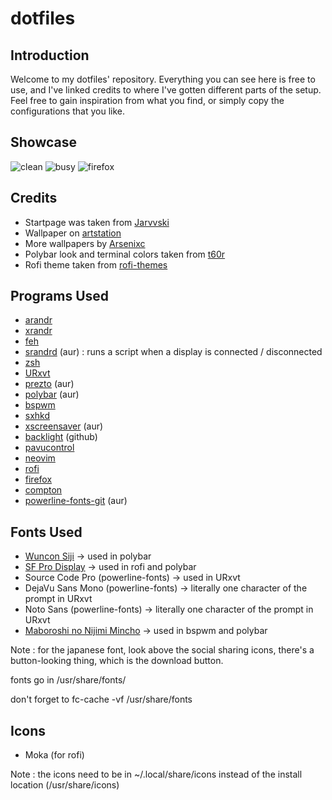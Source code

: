 # dotfiles
## Introduction
Welcome to my dotfiles' repository. Everything you can see here is free to use, and I've linked credits to where I've gotten different parts of the setup. Feel free to gain inspiration from what you find, or simply copy the configurations that you like.

## Showcase
![clean](https://i.imgur.com/ImERvl2.png "clean")
![busy](https://i.imgur.com/cBrJDbR.png "busy")
![firefox](https://i.imgur.com/7EdFGcX.png "firefox")

## Credits
- Startpage was taken from [Jarvvski](https://github.com/Jarvvski/Start-Page)
- Wallpaper on [artstation](https://www.artstation.com/artwork/J3aRD)
- More wallpapers by [Arsenixc](https://www.artstation.com/arsenixc)
- Polybar look and terminal colors taken from [t60r](https://github.com/t60r/dots)
- Rofi theme taken from [rofi-themes](https://github.com/DaveDavenport/rofi-themes/blob/master/User%20Themes/arc-red-dark.rasi)

## Programs Used
- [arandr](https://www.archlinux.org/packages/community/any/arandr/)
- [xrandr](https://www.archlinux.org/packages/extra/x86_64/xorg-xrandr/)
- [feh](https://www.archlinux.org/packages/extra/x86_64/feh/)
- [srandrd](https://aur.archlinux.org/packages/srandrd/) (aur) : runs a script when a display is connected / disconnected
- [zsh](https://www.archlinux.org/packages/extra/x86_64/zsh/)
- [URxvt](https://www.archlinux.org/packages/community/x86_64/rxvt-unicode/)
- [prezto](https://aur.archlinux.org/packages/prezto-git/) (aur)
- [polybar](https://aur.archlinux.org/packages/polybar/) (aur)
- [bspwm](https://www.archlinux.org/packages/community/x86_64/bspwm/)
- [sxhkd](https://www.archlinux.org/packages/community/x86_64/sxhkd/)
- [xscreensaver](https://aur.archlinux.org/packages/xscreensaver-arch-logo/) (aur)
- [backlight](https://github.com/baskerville/backlight) (github)
- [pavucontrol](https://www.archlinux.org/packages/extra/x86_64/pavucontrol/)
- [neovim](https://www.archlinux.org/packages/community/x86_64/neovim/)
- [rofi](https://www.archlinux.org/packages/community/x86_64/rofi/)
- [firefox](https://www.archlinux.org/packages/extra/x86_64/firefox/)
- [compton](https://www.archlinux.org/packages/community/x86_64/compton/)
- [powerline-fonts-git](https://aur.archlinux.org/packages/powerline-fonts-git/) (aur)

## Fonts Used
- [Wuncon Siji](https://github.com/stark/siji) -> used in polybar
- [SF Pro Display](https://github.com/sahibjotsaggu/San-Francisco-Pro-Fonts) -> used in rofi and polybar
- Source Code Pro (powerline-fonts) -> used in URxvt
- DejaVu Sans Mono (powerline-fonts) -> literally one character of the prompt in URxvt
- Noto Sans (powerline-fonts) -> literally one character of the prompt in URxvt
- [Maboroshi no Nijimi Mincho](http://www.fontna.com/blog/1912/) -> used in bspwm and polybar

Note : for the japanese font, look above the social sharing icons, there's a button-looking thing, which is the download button.

fonts go in /usr/share/fonts/

don't forget to fc-cache -vf /usr/share/fonts

## Icons
- Moka (for rofi)

Note : the icons need to be in ~/.local/share/icons instead of the install location (/usr/share/icons)
